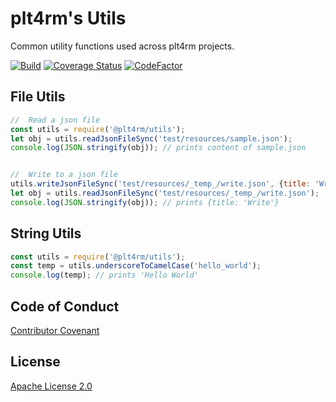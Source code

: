 # plt4rm's Utils
Common utility functions used across plt4rm projects.

[![Build](https://github.com/plt4rm/utils/workflows/Node%20CI/badge.svg)](https://github.com/plt4rm/utils/actions?workflow=Node+CI)
[![Coverage Status](https://coveralls.io/repos/github/plt4rm/utils/badge.svg?branch=master)](https://coveralls.io/github/plt4rm/utils?branch=master)
[![CodeFactor](https://www.codefactor.io/repository/github/plt4rm/utils/badge)](https://www.codefactor.io/repository/github/plt4rm/utils)

## File Utils
```js
//  Read a json file
const utils = require('@plt4rm/utils');
let obj = utils.readJsonFileSync('test/resources/sample.json');
console.log(JSON.stringify(obj)); // prints content of sample.json


//  Write to a json file
utils.writeJsonFileSync('test/resources/_temp_/write.json', {title: 'Write'});
let obj = utils.readJsonFileSync('test/resources/_temp_/write.json');
console.log(JSON.stringify(obj)); // prints {title: 'Write'}
```

## String Utils
```js
const utils = require('@plt4rm/utils');
const temp = utils.underscoreToCamelCase('hello_world');
console.log(temp); // prints 'Hello World'
```

## Code of Conduct
[Contributor Covenant](/CODE_OF_CONDUCT.md)

## License
[Apache License 2.0](/LICENSE)
